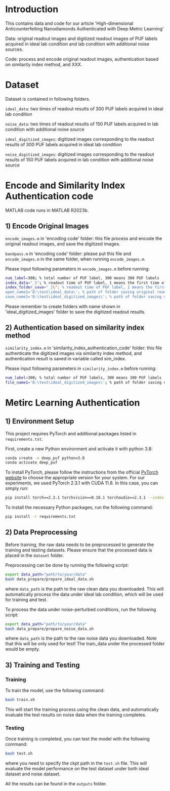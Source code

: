 # Introduction
This contains data and code for our article 'High-dimensional Anticounterfeiting Nanodiamonds Authenticated with Deep Metric Learning'

Data: original readout images and digitized readout images of PUF labels acquired  in ideal lab condition and lab condition with additional noise sources.

Code: process and encode original readout images, authentication based on similarity index method, and XXX.

# Dataset
Dataset is contained in following folders.

`ideal_data`: two times of readout results of 300 PUF labels acquired in ideal lab condition

`noise_data`: two times of readout results of 150 PUF labels acquired in lab condition with additional noise source

`ideal_digitized_images`: digitized images corresponding to the readout results of 300 PUF labels acquired in ideal lab condition

`noise_digitized_images`: digitized images corresponding to the readout results of 150 PUF labels acquired in lab condition with additional noise source

# Encode and Similarity Index Authentication code
MATLAB code runs in MATLAB R2023b.
## 1) Encode Original Images
`encode_images.m` in 'encoding code' folder: this file process and encode the original readout images, and save the digitized images.

`bandpass.m` in 'encoding code' folder: please put this file and `encode_images.m` in the same folder, when running `encode_images.m`.


Please input following parameters in `encode_images.m` before running:

```bash
num_label=300; % total number of PUF label, 300 means 300 PUF labels
index_data="_1"; % readout time of PUF label, 1 means the first time of readout results
index_folder_save="_1\"; % readout time of PUF label, 1 means the first time of readout results
open_name1='D:\test\ideal_data\'; % path of folder saving original readout results
save_name1='D:\test\ideal_digitized_images\'; % path of folder saving digitized readout results
```

Please remember to create folders with name shown in 'ideal_digitized_images' folder to save the digitized readout results.

## 2) Authentication based on similarity index method
`similarity_index.m` in 'similarity_index_authentication_code' folder: this file authenticate the digitized images via similarity index method, and authentication result is saved in variable called sim_index.


Please input following parameters in `similarity_index.m` before running:

```bash
num_label=300; % total number of PUF labels, 300 means 300 PUF labels
file_name1='D:\test\ideal_digitized_images\'; % path of folder saving digitized readout results
```

# Metirc Learning Authentication
## 1) Environment Setup

This project requires PyTorch and additional packages listed in `requirements.txt`.

First, create a new Python environment and activate it with python 3.8:

```bash
conda create -n deep_puf python=3.8
conda activate deep_puf
```

To install PyTorch, please follow the instructions from the official [PyTorch website](https://pytorch.org/get-started/locally/) to choose the appropriate version for your system. For our experiments, we used PyTorch 2.3.1 with CUDA 11.8. In this case, you can simply run:
    
```bash
pip install torch==2.3.1 torchvision==0.18.1 torchaudio==2.3.1 --index-url https://download.pytorch.org/whl/cu118
```

To install the necessary Python packages, run the following command:

```bash
pip install -r requirements.txt
```

## 2) Data Preprocessing

Before training, the raw data needs to be preprocessed to generate the training and testing datasets. Please ensure that the processed data is placed in the `dataset` folder. 

Preprocessing can be done by running the following script:

```bash
export data_path="path/to/your/data"
bash data_prepare/prepare_ideal_data.sh 
```

where `data_path` is the path to the raw clean data you downloaded.
This will automatically process the data under ideal lab condition, which will be used for training and test.

To process the data under noise-perturbed conditions, run the following script:

```bash
export data_path="path/to/your/data"
bash data_prepare/prepare_noise_data.sh 
```

where `data_path` is the path to the raw noise data you downloaded.
Note that this will be only used for test! The train_data under the processed folder would be empty.

## 3) Training and Testing

### Training

To train the model, use the following command:

```bash
bash train.sh
```

This will start the training process using the clean data, and automatically evaluate the test results on noise data when the training completes.

### Testing

Once training is completed, you can test the model with the following command:

```bash
bash test.sh
```

where you need to specify the ckpt path in the `test.sh` file.
This will evaluate the model performance on the test dataset under both ideal dataset and noise dataset.

All the results can be found in the `outputs` folder.
